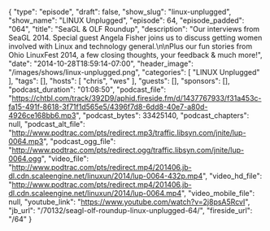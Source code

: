 {
  "type": "episode",
  "draft": false,
  "show_slug": "linux-unplugged",
  "show_name": "LINUX Unplugged",
  "episode": 64,
  "episode_padded": "064",
  "title": "SeaGL & OLF Roundup",
  "description": "Our interviews from SeaGL 2014. Special guest Angela Fisher joins us to discuss getting women involved with Linux and technology general.\n\nPlus our fun stories from Ohio LinuxFest 2014, a few closing thoughts, your feedback & much more!",
  "date": "2014-10-28T18:59:14-07:00",
  "header_image": "/images/shows/linux-unplugged.png",
  "categories": [
    "LINUX Unplugged"
  ],
  "tags": [],
  "hosts": [
    "chris",
    "wes"
  ],
  "guests": [],
  "sponsors": [],
  "podcast_duration": "01:08:50",
  "podcast_file": "https://chtbl.com/track/392D9/aphid.fireside.fm/d/1437767933/f31a453c-fa15-491f-8618-3f71f1d565e5/4396f7d8-6dd8-40e7-a80d-4926ce168bb6.mp3",
  "podcast_bytes": 33425140,
  "podcast_chapters": null,
  "podcast_alt_file": "http://www.podtrac.com/pts/redirect.mp3/traffic.libsyn.com/jnite/lup-0064.mp3",
  "podcast_ogg_file": "http://www.podtrac.com/pts/redirect.ogg/traffic.libsyn.com/jnite/lup-0064.ogg",
  "video_file": "http://www.podtrac.com/pts/redirect.mp4/201406.jb-dl.cdn.scaleengine.net/linuxun/2014/lup-0064-432p.mp4",
  "video_hd_file": "http://www.podtrac.com/pts/redirect.mp4/201406.jb-dl.cdn.scaleengine.net/linuxun/2014/lup-0064.mp4",
  "video_mobile_file": null,
  "youtube_link": "https://www.youtube.com/watch?v=2j8psA5RcvI",
  "jb_url": "/70132/seagl-olf-roundup-linux-unplugged-64/",
  "fireside_url": "/64"
}

